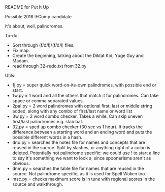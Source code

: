 README for Put It Up

Possible 2018 IFComp candidate

It's about, well, palindromes.

To-do:

* Sort through (f/d/l)/(f/d/l) files.
* Fix map.
* Create the beginning, talking about the Diktat Kid, Yuge Guy and Madam.
* read through 32-redo.txt from 32.py

Utils:

* 1j.py = super quick word-on-its-own palindromes, with possible end or start.
* 1w.py = 1 word and all the others that match it for palindromes. Can take space or comma separated values.
* 2pal.py = 2 word palindromes with optional first, last or middle string added, along with any combo of first/last name or word list
* 3w.py = 3 word combo checker. Takes a while. Can skip uneven first/last palindromes e.g. stab bat.
* 32.py = sped up combo checker (30 sec vs 1 hour). It tracks the difference between a starting word and an ending word and puts the possible different words in a hash.
* dno.py = searches the notes file for names and concepts that are reused in the source. Split by slashes, or anything right of a colon is deleted. Potentially not palindrome specific: we could use ! to start a line to say it's something we want to look a, since spoonerisms aren't as obvious.
* dnm.py = searches the table file for names that are reused in the source. Not palindrome specific, as it is used for Spell Woken too.
* msc.py = checks maximum score is in tune with regional scores in the source and walkthrough.